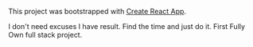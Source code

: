 This project was bootstrapped with [Create React App](https://github.com/facebookincubator/create-react-app).

I don't need excuses I have result. Find the time and just do it.
First Fully Own full stack project.
